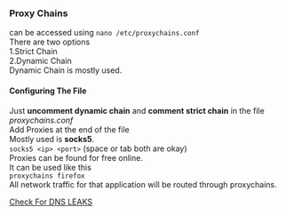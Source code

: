 ### Proxy Chains  
can be accessed using `nano /etc/proxychains.conf`  
There are two options  
1.Strict Chain  
2.Dynamic Chain  
Dynamic Chain is mostly used.  
#### Configuring The File
Just **uncomment dynamic chain** and **comment strict chain** in the file *proxychains.conf*  
Add Proxies at the end of the file  
Mostly used is **socks5**.  
`socks5 <ip> <port>` (space or tab both are okay)  
Proxies can be found for free online.  
It can be used like this  
`proxychains firefox`  
All network traffic for that application will be routed through proxychains.  

[Check For DNS LEAKS](www.dnsleaktest.com)  
